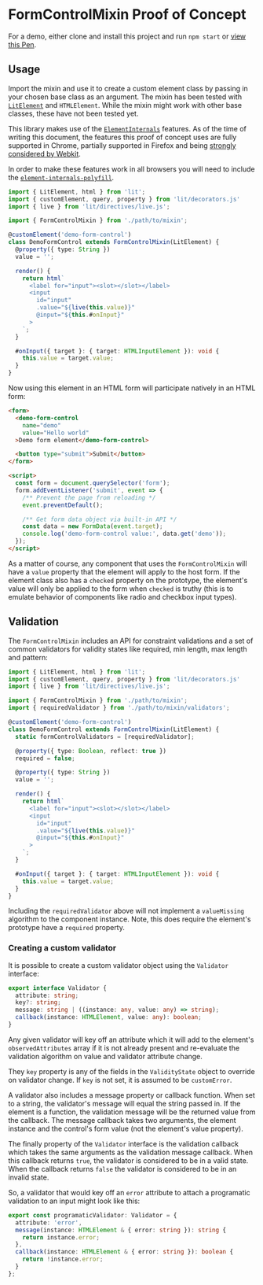 # FormControlMixin Proof of Concept

For a demo, either clone and install this project and run `npm start` or [view this Pen](https://codepen.io/calebdwilliams/pen/jOLJNvw?editors=0010).

## Usage

Import the mixin and use it to create a custom element class by passing in your chosen base class as an argument. The mixin has been tested with [`LitElement`](https://lit.dev) and `HTMLElement`. While the mixin might work with other base classes, these have not been tested yet.

This library makes use of the [`ElementInternals`](https://developer.mozilla.org/en-US/docs/Web/API/ElementInternals) features. As of the time of writing this document, the features this proof of concept uses are fully supported in Chrome, partially supported in Firefox and being [strongly considered by Webkit](https://mobile.twitter.com/rniwa_dev/status/1459328406789640192).

In order to make these features work in all browsers you will need to include the [`element-internals-polyfill`](https://www.npmjs.com/package/element-internals-polyfill).

```typescript
import { LitElement, html } from 'lit';
import { customElement, query, property } from 'lit/decorators.js'
import { live } from 'lit/directives/live.js';

import { FormControlMixin } from './path/to/mixin';

@customElement('demo-form-control')
class DemoFormControl extends FormControlMixin(LitElement) {
  @property({ type: String })
  value = '';

  render() {
    return html`
      <label for="input"><slot></slot></label>
      <input
        id="input"
        .value="${live(this.value)}"
        @input="${this.#onInput}"
      >
    `;
  }

  #onInput({ target }: { target: HTMLInputElement }): void {
    this.value = target.value;
  }
}
```

Now using this element in an HTML form will participate natively in an HTML form:

```html
<form>
  <demo-form-control
    name="demo"
    value="Hello world"
  >Demo form element</demo-form-control>

  <button type="submit">Submit</button>
</form>

<script>
  const form = document.querySelector('form');
  form.addEventListener('submit', event => {
    /** Prevent the page from reloading */
    event.preventDefault();

    /** Get form data object via built-in API */
    const data = new FormData(event.target);
    console.log('demo-form-control value:', data.get('demo'));
  });
</script>
```

As a matter of course, any component that uses the `FormControlMixin` will have a `value` property that the element will apply to the host form. If the element class also has a `checked` property on the prototype, the element's value will only be applied to the form when `checked` is truthy (this is to emulate behavior of components like radio and checkbox input types).

## Validation

The `FormControlMixin` includes an API for constraint validations and a set of common validators for validity states like required, min length, max length and pattern:

```typescript
import { LitElement, html } from 'lit';
import { customElement, query, property } from 'lit/decorators.js'
import { live } from 'lit/directives/live.js';

import { FormControlMixin } from './path/to/mixin';
import { requiredValidator } from './path/to/mixin/validators';

@customElement('demo-form-control')
class DemoFormControl extends FormControlMixin(LitElement) {
  static formControlValidators = [requiredValidator];

  @property({ type: Boolean, reflect: true })
  required = false;

  @property({ type: String })
  value = '';

  render() {
    return html`
      <label for="input"><slot></slot></label>
      <input
        id="input"
        .value="${live(this.value)}"
        @input="${this.#onInput}"
      >
    `;
  }

  #onInput({ target }: { target: HTMLInputElement }): void {
    this.value = target.value;
  }
}
```

Including the `requiredValidator` above will not implement a `valueMissing` algorithm to the component instance. Note, this does require the element's prototype have a `required` property.

### Creating a custom validator

It is possible to create a custom validator object using the `Validator` interface:

```typescript
export interface Validator {
  attribute: string;
  key?: string;
  message: string | ((instance: any, value: any) => string);
  callback(instance: HTMLElement, value: any): boolean;
}
```

Any given validator will key off an attribute which it will add to the element's `observedAttributes` array if it is not already present and re-evaluate the validation algorithm on value and validator attribute change. 

They `key` property is any of the fields in the `ValidityState` object to override on validator change. If `key` is not set, it is assumed to be `customError`.

A validator also includes a message property or callback function. When set to a string, the validator's message will equal the string passed in. If the element is a function, the validation message will be the returned value from the callback. The message callback takes two arguments, the element instance and the control's form value (not the element's value property).

The finally property of the `Validator` interface is the validation callback which takes the same arguments as the validation message callback. When this callback returns `true`, the validator is considered to be in a valid state. When the callback returns `false` the validator is considered to be in an invalid state. 

So, a validator that would key off an `error` attribute to attach a programatic validation to an input might look like this:

```typescript
export const programaticValidator: Validator = {
  attribute: 'error',
  message(instance: HTMLElement & { error: string }): string {
    return instance.error;
  },
  callback(instance: HTMLElement & { error: string }): boolean {
    return !instance.error;
  }
};
```